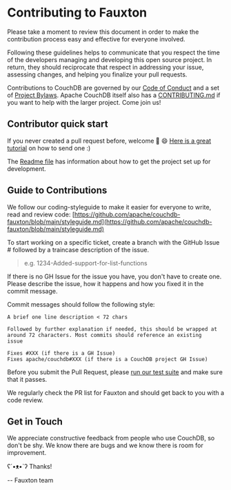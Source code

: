 # Contributing to Fauxton

Please take a moment to review this document in order to make the contribution
process easy and effective for everyone involved.

Following these guidelines helps to communicate that you respect the time of
the developers managing and developing this open source project. In return,
they should reciprocate that respect in addressing your issue, assessing
changes, and helping you finalize your pull requests.

Contributions to CouchDB are governed by our [Code of Conduct][6] and a set of
[Project Bylaws][7]. Apache CouchDB itself also has a [CONTRIBUTING.md][9] if
you want to help with the larger project. Come join us!

## Contributor quick start

If you never created a pull request before, welcome :tada: :smile: [Here is a great tutorial](https://egghead.io/series/how-to-contribute-to-an-open-source-project-on-github)
on how to send one :)

The [Readme file](https://github.com/apache/couchdb-fauxton/blob/main/readme.md) has information about how to get the project set up for development.

## Guide to Contributions

We follow our coding-styleguide to make it easier for everyone to write, read and review code:
[https://github.com/apache/couchdb-fauxton/blob/main/styleguide.md](https://github.com/apache/couchdb-fauxton/blob/main/styleguide.md)

To start working on a specific ticket, create a branch with the GitHub Issue # followed by a traincase description of the issue.

> e.g. 1234-Added-support-for-list-functions

If there is no GH Issue for the issue you have, you don't have to create one. Please describe the issue, how it happens and how you fixed it in the commit message.

Commit messages should follow the following style:

```
A brief one line description < 72 chars

Followed by further explanation if needed, this should be wrapped at
around 72 characters. Most commits should reference an existing
issue

Fixes #XXX (if there is a GH Issue)
Fixes apache/couchdb#XXX (if there is a CouchDB project GH Issue)
```

Before you submit the Pull Request, please [run our test suite](#tests.md) and make sure that it passes.

We regularly check the PR list for Fauxton and should get back
to you with a code review.

## Get in Touch

We appreciate constructive feedback from people who use CouchDB, so don't be shy. We know there are bugs and we know
there is room for improvement.

ʕ´•ᴥ•`ʔ Thanks!

-- Fauxton team

[6]: http://couchdb.apache.org/conduct.html
[7]: http://couchdb.apache.org/bylaws.html
[8]: http://webchat.freenode.net?channels=%23couchdb-dev
[9]: https://github.com/apache/couchdb/blob/main/CONTRIBUTING.md
